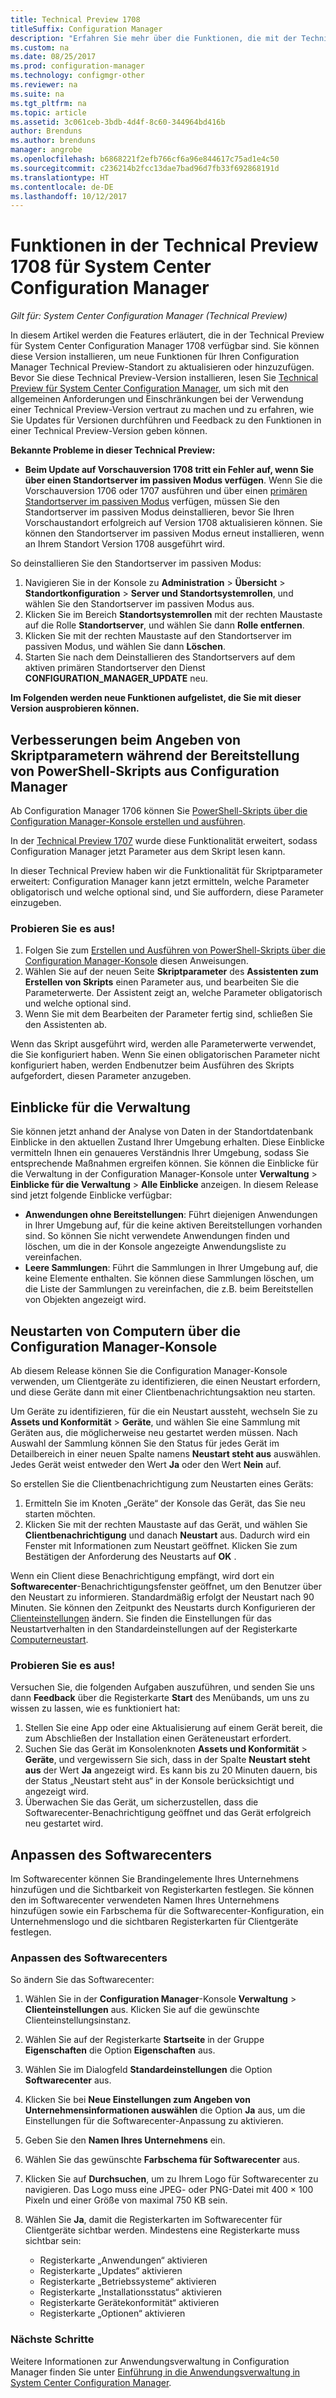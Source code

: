 ```yaml
---
title: Technical Preview 1708
titleSuffix: Configuration Manager
description: "Erfahren Sie mehr über die Funktionen, die mit der Technical Preview-Version 1708 für System Center Configuration Manager zur Verfügung stehen."
ms.custom: na
ms.date: 08/25/2017
ms.prod: configuration-manager
ms.technology: configmgr-other
ms.reviewer: na
ms.suite: na
ms.tgt_pltfrm: na
ms.topic: article
ms.assetid: 3c061ceb-3bdb-4d4f-8c60-344964bd416b
author: Brenduns
ms.author: brenduns
manager: angrobe
ms.openlocfilehash: b6868221f2efb766cf6a96e844617c75ad1e4c50
ms.sourcegitcommit: c236214b2fcc13dae7bad96d7fb33f692868191d
ms.translationtype: HT
ms.contentlocale: de-DE
ms.lasthandoff: 10/12/2017
---
```

# <a name="capabilities-in-technical-preview-1708-for-system-center-configuration-manager"></a>Funktionen in der Technical Preview 1708 für System Center Configuration Manager

*Gilt für: System Center Configuration Manager (Technical Preview)*

In diesem Artikel werden die Features erläutert, die in der Technical Preview für System Center Configuration Manager 1708 verfügbar sind. Sie können diese Version installieren, um neue Funktionen für Ihren Configuration Manager Technical Preview-Standort zu aktualisieren oder hinzuzufügen. Bevor Sie diese Technical Preview-Version installieren, lesen Sie [Technical Preview für System Center Configuration Manager](../../core/get-started/technical-preview.md), um sich mit den allgemeinen Anforderungen und Einschränkungen bei der Verwendung einer Technical Preview-Version vertraut zu machen und zu erfahren, wie Sie Updates für Versionen durchführen und Feedback zu den Funktionen in einer Technical Preview-Version geben können.     


<!--  Known Issues Template   
**Known Issues in this Technical Preview:**
-   **Issue Name**. Details
    Workaround details.
-->
**Bekannte Probleme in dieser Technical Preview:**
-   **Beim Update auf Vorschauversion 1708 tritt ein Fehler auf, wenn Sie über einen Standortserver im passiven Modus verfügen**. Wenn Sie die Vorschauversion 1706 oder 1707 ausführen und über einen [primären Standortserver im passiven Modus](/sccm/core/get-started/capabilities-in-technical-preview-1706#site-server-role-high-availability) verfügen, müssen Sie den Standortserver im passiven Modus deinstallieren, bevor Sie Ihren Vorschaustandort erfolgreich auf Version 1708 aktualisieren können. Sie können den Standortserver im passiven Modus erneut installieren, wenn an Ihrem Standort Version 1708 ausgeführt wird.

  So deinstallieren Sie den Standortserver im passiven Modus:
  1. Navigieren Sie in der Konsole zu **Administration** > **Übersicht** > **Standortkonfiguration** > **Server und Standortsystemrollen**, und wählen Sie den Standortserver im passiven Modus aus.
  2. Klicken Sie im Bereich **Standortsystemrollen** mit der rechten Maustaste auf die Rolle **Standortserver**, und wählen Sie dann **Rolle entfernen**.
  3. Klicken Sie mit der rechten Maustaste auf den Standortserver im passiven Modus, und wählen Sie dann **Löschen**.
  4. Starten Sie nach dem Deinstallieren des Standortservers auf dem aktiven primären Standortserver den Dienst **CONFIGURATION_MANAGER_UPDATE** neu.




**Im Folgenden werden neue Funktionen aufgelistet, die Sie mit dieser Version ausprobieren können.**  

<!--  Rough Section Template
##  FEATURE

### Procedure 1
### Try it out!  
 Try to complete the following tasks and then send us **Feedback** from the **Home** tab of the Ribbon to let us know how it worked:
 -  Task 1
 -  Task 2              
-->

## <a name="improvements-for-specifying-script-parameters-when-you-deploy-powershell-scripts-from-configuration-manager"></a>Verbesserungen beim Angeben von Skriptparametern während der Bereitstellung von PowerShell-Skripts aus Configuration Manager
<!-- 1236459 -->

Ab Configuration Manager 1706 können Sie [PowerShell-Skripts über die Configuration Manager-Konsole erstellen und ausführen](/sccm/apps/deploy-use/create-deploy-scripts).

In der [Technical Preview 1707](/sccm/core/get-started/capabilities-in-technical-preview-1707#add-parameters-when-you-deploy-powershell-scripts-from-configuration-manager) wurde diese Funktionalität erweitert, sodass Configuration Manager jetzt Parameter aus dem Skript lesen kann.

In dieser Technical Preview haben wir die Funktionalität für Skriptparameter erweitert: Configuration Manager kann jetzt ermitteln, welche Parameter obligatorisch und welche optional sind, und Sie auffordern, diese Parameter einzugeben.

### <a name="try-it-out"></a>Probieren Sie es aus!

1. Folgen Sie zum [Erstellen und Ausführen von PowerShell-Skripts über die Configuration Manager-Konsole](/sccm/apps/deploy-use/create-deploy-scripts) diesen Anweisungen.
2. Wählen Sie auf der neuen Seite **Skriptparameter** des **Assistenten zum Erstellen von Skripts** einen Parameter aus, und bearbeiten Sie die Parameterwerte.
Der Assistent zeigt an, welche Parameter obligatorisch und welche optional sind.
4. Wenn Sie mit dem Bearbeiten der Parameter fertig sind, schließen Sie den Assistenten ab.

Wenn das Skript ausgeführt wird, werden alle Parameterwerte verwendet, die Sie konfiguriert haben. Wenn Sie einen obligatorischen Parameter nicht konfiguriert haben, werden Endbenutzer beim Ausführen des Skripts aufgefordert, diesen Parameter anzugeben.

## <a name="management-insights"></a>Einblicke für die Verwaltung
<!-- 1353967 -->
Sie können jetzt anhand der Analyse von Daten in der Standortdatenbank Einblicke in den aktuellen Zustand Ihrer Umgebung erhalten. Diese Einblicke vermitteln Ihnen ein genaueres Verständnis Ihrer Umgebung, sodass Sie entsprechende Maßnahmen ergreifen können. Sie können die Einblicke für die Verwaltung in der Configuration Manager-Konsole unter **Verwaltung** > **Einblicke für die Verwaltung** > **Alle Einblicke** anzeigen. In diesem Release sind jetzt folgende Einblicke verfügbar:

- **Anwendungen ohne Bereitstellungen**: Führt diejenigen Anwendungen in Ihrer Umgebung auf, für die keine aktiven Bereitstellungen vorhanden sind. So können Sie nicht verwendete Anwendungen finden und löschen, um die in der Konsole angezeigte Anwendungsliste zu vereinfachen.
- **Leere Sammlungen**: Führt die Sammlungen in Ihrer Umgebung auf, die keine Elemente enthalten. Sie können diese Sammlungen löschen, um die Liste der Sammlungen zu vereinfachen, die z.B. beim Bereitstellen von Objekten angezeigt wird.


## <a name="restart-computers-from-the-configuration-manager-console"></a>Neustarten von Computern über die Configuration Manager-Konsole   
<!-- 1356283 -->
Ab diesem Release können Sie die Configuration Manager-Konsole verwenden, um Clientgeräte zu identifizieren, die einen Neustart erfordern, und diese Geräte dann mit einer Clientbenachrichtungsaktion neu starten.

Um Geräte zu identifizieren, für die ein Neustart aussteht, wechseln Sie zu **Assets und Konformität** > **Geräte**, und wählen Sie eine Sammlung mit Geräten aus, die möglicherweise neu gestartet werden müssen. Nach Auswahl der Sammlung können Sie den Status für jedes Gerät im Detailbereich in einer neuen Spalte namens **Neustart steht aus** auswählen. Jedes Gerät weist entweder den Wert **Ja** oder den Wert **Nein** auf.

So erstellen Sie die Clientbenachrichtigung zum Neustarten eines Geräts:
1.  Ermitteln Sie im Knoten „Geräte“ der Konsole das Gerät, das Sie neu starten möchten.
2.  Klicken Sie mit der rechten Maustaste auf das Gerät, und wählen Sie **Clientbenachrichtigung** und danach **Neustart** aus. Dadurch wird ein Fenster mit Informationen zum Neustart geöffnet. Klicken Sie zum Bestätigen der Anforderung des Neustarts auf **OK** .

Wenn ein Client diese Benachrichtigung empfängt, wird dort ein **Softwarecenter**-Benachrichtigungsfenster geöffnet, um den Benutzer über den Neustart zu informieren. Standardmäßig erfolgt der Neustart nach 90 Minuten. Sie können den Zeitpunkt des Neustarts durch Konfigurieren der [Clienteinstellungen](/sccm/core/clients/deploy/configure-client-settings) ändern. Sie finden die Einstellungen für das Neustartverhalten in den Standardeinstellungen auf der Registerkarte [Computerneustart](/sccm/core/clients/deploy/about-client-settings#computer-restart).


### <a name="try-it-out"></a>Probieren Sie es aus!
Versuchen Sie, die folgenden Aufgaben auszuführen, und senden Sie uns dann **Feedback** über die Registerkarte **Start** des Menübands, um uns zu wissen zu lassen, wie es funktioniert hat:
1.  Stellen Sie eine App oder eine Aktualisierung auf einem Gerät bereit, die zum Abschließen der Installation einen Geräteneustart erfordert.
2.  Suchen Sie das Gerät im Konsolenknoten **Assets und Konformität** > **Geräte**, und vergewissern Sie sich, dass in der Spalte **Neustart steht aus** der Wert **Ja** angezeigt wird. Es kann bis zu 20 Minuten dauern, bis der Status „Neustart steht aus“ in der Konsole berücksichtigt und angezeigt wird.
3.  Überwachen Sie das Gerät, um sicherzustellen, dass die Softwarecenter-Benachrichtigung geöffnet und das Gerät erfolgreich neu gestartet wird.


## <a name="software-center-customization"></a>Anpassen des Softwarecenters
<!-- 1351224 -->
Im Softwarecenter können Sie Brandingelemente Ihres Unternehmens hinzufügen und die Sichtbarkeit von Registerkarten festlegen. Sie können den im Softwarecenter verwendeten Namen Ihres Unternehmens hinzufügen sowie ein Farbschema für die Softwarecenter-Konfiguration, ein Unternehmenslogo und die sichtbaren Registerkarten für Clientgeräte festlegen.

### <a name="customize-software-center"></a>Anpassen des Softwarecenters

So ändern Sie das Softwarecenter:

1. Wählen Sie in der **Configuration Manager**-Konsole **Verwaltung** > **Clienteinstellungen** aus. Klicken Sie auf die gewünschte Clienteinstellungsinstanz.
2. Wählen Sie auf der Registerkarte **Startseite** in der Gruppe **Eigenschaften** die Option **Eigenschaften** aus.
3. Wählen Sie im Dialogfeld **Standardeinstellungen** die Option **Softwarecenter** aus.
4. Klicken Sie bei **Neue Einstellungen zum Angeben von Unternehmensinformationen auswählen** die Option **Ja** aus, um die Einstellungen für die Softwarecenter-Anpassung zu aktivieren.
5. Geben Sie den **Namen Ihres Unternehmens** ein.
6. Wählen Sie das gewünschte **Farbschema für Softwarecenter** aus.
7. Klicken Sie auf **Durchsuchen**, um zu Ihrem Logo für Softwarecenter zu navigieren. Das Logo muss eine JPEG- oder PNG-Datei mit 400 × 100 Pixeln und einer Größe von maximal 750 KB sein.
8. Wählen Sie **Ja**, damit die Registerkarten im Softwarecenter für Clientgeräte sichtbar werden. Mindestens eine Registerkarte muss sichtbar sein:

    -  Registerkarte „Anwendungen“ aktivieren
    -  Registerkarte „Updates“ aktivieren
    -  Registerkarte „Betriebssysteme“ aktivieren
    -  Registerkarte „Installationsstatus“ aktivieren
    -  Registerkarte Gerätekonformität“ aktivieren
    -  Registerkarte „Optionen“ aktivieren

### <a name="next-steps"></a>Nächste Schritte

Weitere Informationen zur Anwendungsverwaltung in Configuration Manager finden Sie unter [Einführung in die Anwendungsverwaltung in System Center Configuration Manager](\sccm\apps\understand\introduction-to-application-management).

